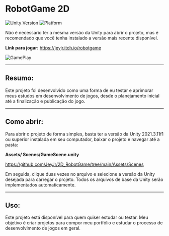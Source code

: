 # RobotGame 2D

[![Unity Version](https://img.shields.io/badge/Unity-2021.3.11f1-blue.svg)](https://unity.com/) 
![Platform](https://img.shields.io/badge/platform-Android-green.svg)

Não é necessário ter a mesma versão da Unity para abrir o projeto, mas é recomendado que você tenha instalado a versão mais recente disponível.
 
**Link para jogar:**
https://jeyjr.itch.io/robotgame

![GamePlay](https://imgs-projetos-jeyjr.netlify.app/imgs/Unity_RobotGame/principal.png)

---

## Resumo:

Este projeto foi desenvolvido como uma forma de eu testar e aprimorar meus estudos em desenvolvimento de jogos, desde o planejamento inicial até a finalização e publicação do jogo.

---

## Como abrir:

Para abrir o projeto de forma simples, basta ter a versão da Unity 2021.3.11f1 ou superior instalada em seu computador, baixar o projeto e navegar até a pasta:

**Assets/ Scenes/GameScene.unity**

https://github.com/JeyJr/2D_RobotGame/tree/main/Assets/Scenes


Em seguida, clique duas vezes no arquivo e selecione a versão da Unity desejada para carregar o projeto. Todos os arquivos de base da Unity serão implementados automaticamente.

---
## Uso:

Este projeto está disponível para quem quiser estudar ou testar. Meu objetivo é criar projetos para compor meu portfólio e estudar o processo de desenvolvimento de jogos em geral.
